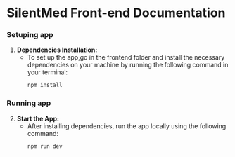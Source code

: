 # SilentMed Front-end Documentation

### Setuping app

1. **Dependencies Installation:**
   - To set up the app,go in the frontend folder and install the necessary dependencies on your machine by running the following command in your terminal:
     ```bash
     npm install
     ```

### Running app

2. **Start the App:**
   - After installing dependencies, run the app locally using the following command:
     ```bash
     npm run dev
     ```

